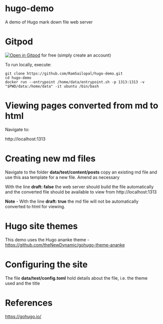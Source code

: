 # hugo-demo

A demo of Hugo mark down file web server

# Gitpod

[![Open in Gitpod](https://gitpod.io/button/open-in-gitpod.svg)](https://gitpod.io/#https://github.com/RamSailopal/hugo-demo) for free (simply create an account)

To run locally, execute:

    git clone https://github.com/RamSailopal/hugo-demo.git
    cd hugo-demo
    docker run --entrypoint /home/data/entrypoint.sh -p 1313:1313 -v "$PWD/data:/home/data" -it ubuntu /bin/bash
    
 # Viewing pages converted from md to html
 
 Navigate to:
 
 http://localhost:1313
 
 # Creating new md files
 
 Navigate to the folder **data/test/content/posts** copy an existing md file and use this asa template for a new file. Amend as necessary
 
 With the  line **draft: false** the web server should build the file automatically and the converted file should be available to view from http://localhost:1313
 
 **Note** - With the line **draft: true** the md file will not be automatically converted to html for viewing.
 
 # Hugo site themes
 
 This demo uses the Hugo ananke theme - https://github.com/theNewDynamic/gohugo-theme-ananke
 
 # Configuring the site
 
 The file **data/test/config.toml** hold details  about the file, i.e. the theme used and the title
 
 # References
 
 https://gohugo.io/
